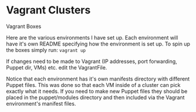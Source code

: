 Vagrant Clusters
===

Vagrant Boxes

Here are the various environments I have set up.  Each environment will have it's own README specifying how the environment is set up.  To spin up the boxes simply run:
```vagrant up```

If changes need to be made to Vagrant (IP addresses, port forwarding, Puppet dir, VMs) etc. edit the VagrantFile.

Notice that each environment has it's own manifests directory with different Puppet files.  This was done so that each VM inside of a cluster can pick exactly what it needs.  If you need to make new Puppet files they should be placed in the puppet/modules directory and then included via the Vagrant environment's manifest files.
